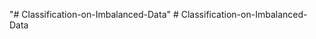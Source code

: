 "# Classification-on-Imbalanced-Data" 
#   C l a s s i f i c a t i o n - o n - I m b a l a n c e d - D a t a  
 